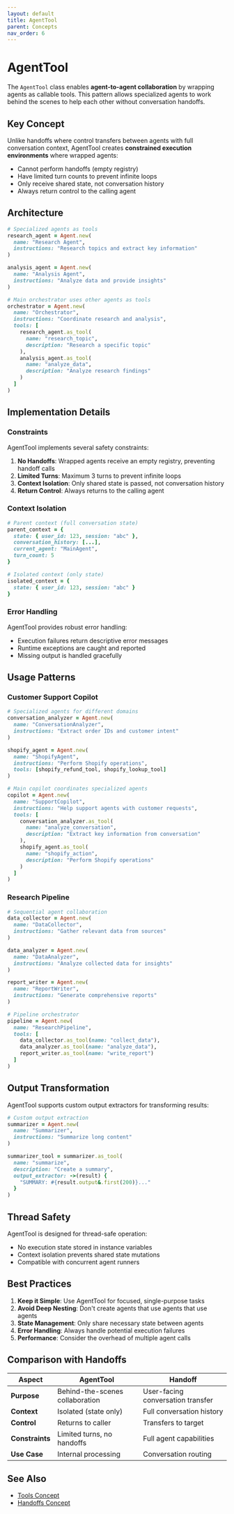 ```yaml
---
layout: default
title: AgentTool
parent: Concepts
nav_order: 6
---
```


# AgentTool

The `AgentTool` class enables **agent-to-agent collaboration** by wrapping agents as callable tools. This pattern allows specialized agents to work behind the scenes to help each other without conversation handoffs.

## Key Concept

Unlike handoffs where control transfers between agents with full conversation context, AgentTool creates **constrained execution environments** where wrapped agents:

- Cannot perform handoffs (empty registry)
- Have limited turn counts to prevent infinite loops
- Only receive shared state, not conversation history
- Always return control to the calling agent

## Architecture

```ruby
# Specialized agents as tools
research_agent = Agent.new(
  name: "Research Agent",
  instructions: "Research topics and extract key information"
)

analysis_agent = Agent.new(
  name: "Analysis Agent",
  instructions: "Analyze data and provide insights"
)

# Main orchestrator uses other agents as tools
orchestrator = Agent.new(
  name: "Orchestrator",
  instructions: "Coordinate research and analysis",
  tools: [
    research_agent.as_tool(
      name: "research_topic",
      description: "Research a specific topic"
    ),
    analysis_agent.as_tool(
      name: "analyze_data",
      description: "Analyze research findings"
    )
  ]
)
```

## Implementation Details

### Constraints

AgentTool implements several safety constraints:

1. **No Handoffs**: Wrapped agents receive an empty registry, preventing handoff calls
2. **Limited Turns**: Maximum 3 turns to prevent infinite loops
3. **Context Isolation**: Only shared state is passed, not conversation history
4. **Return Control**: Always returns to the calling agent

### Context Isolation

```ruby
# Parent context (full conversation state)
parent_context = {
  state: { user_id: 123, session: "abc" },
  conversation_history: [...],
  current_agent: "MainAgent",
  turn_count: 5
}

# Isolated context (only state)
isolated_context = {
  state: { user_id: 123, session: "abc" }
}
```

### Error Handling

AgentTool provides robust error handling:

- Execution failures return descriptive error messages
- Runtime exceptions are caught and reported
- Missing output is handled gracefully

## Usage Patterns

### Customer Support Copilot

```ruby
# Specialized agents for different domains
conversation_analyzer = Agent.new(
  name: "ConversationAnalyzer",
  instructions: "Extract order IDs and customer intent"
)

shopify_agent = Agent.new(
  name: "ShopifyAgent",
  instructions: "Perform Shopify operations",
  tools: [shopify_refund_tool, shopify_lookup_tool]
)

# Main copilot coordinates specialized agents
copilot = Agent.new(
  name: "SupportCopilot",
  instructions: "Help support agents with customer requests",
  tools: [
    conversation_analyzer.as_tool(
      name: "analyze_conversation",
      description: "Extract key information from conversation"
    ),
    shopify_agent.as_tool(
      name: "shopify_action",
      description: "Perform Shopify operations"
    )
  ]
)
```

### Research Pipeline

```ruby
# Sequential agent collaboration
data_collector = Agent.new(
  name: "DataCollector",
  instructions: "Gather relevant data from sources"
)

data_analyzer = Agent.new(
  name: "DataAnalyzer",
  instructions: "Analyze collected data for insights"
)

report_writer = Agent.new(
  name: "ReportWriter",
  instructions: "Generate comprehensive reports"
)

# Pipeline orchestrator
pipeline = Agent.new(
  name: "ResearchPipeline",
  tools: [
    data_collector.as_tool(name: "collect_data"),
    data_analyzer.as_tool(name: "analyze_data"),
    report_writer.as_tool(name: "write_report")
  ]
)
```

## Output Transformation

AgentTool supports custom output extractors for transforming results:

```ruby
# Custom output extraction
summarizer = Agent.new(
  name: "Summarizer",
  instructions: "Summarize long content"
)

summarizer_tool = summarizer.as_tool(
  name: "summarize",
  description: "Create a summary",
  output_extractor: ->(result) {
    "SUMMARY: #{result.output&.first(200)}..."
  }
)
```

## Thread Safety

AgentTool is designed for thread-safe operation:

- No execution state stored in instance variables
- Context isolation prevents shared state mutations
- Compatible with concurrent agent runners

## Best Practices

1. **Keep it Simple**: Use AgentTool for focused, single-purpose tasks
2. **Avoid Deep Nesting**: Don't create agents that use agents that use agents
3. **State Management**: Only share necessary state between agents
4. **Error Handling**: Always handle potential execution failures
5. **Performance**: Consider the overhead of multiple agent calls

## Comparison with Handoffs

| Aspect | AgentTool | Handoff |
|--------|-----------|---------|
| **Purpose** | Behind-the-scenes collaboration | User-facing conversation transfer |
| **Context** | Isolated (state only) | Full conversation history |
| **Control** | Returns to caller | Transfers to target |
| **Constraints** | Limited turns, no handoffs | Full agent capabilities |
| **Use Case** | Internal processing | Conversation routing |

## See Also

<!-- - [Agent-as-Tool Pattern Guide](../guides/agent-as-tool-pattern.html)
- [Multi-Agent Systems](../guides/multi-agent-systems.html) -->

- [Tools Concept](tools.html)
- [Handoffs Concept](handoffs.html)
